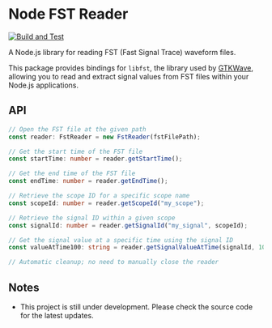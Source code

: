 # Node FST Reader

[![Build and Test](https://github.com/hankhsu1996/node-fst-reader/actions/workflows/build-and-test.yml/badge.svg?event=push)](https://github.com/hankhsu1996/node-fst-reader/actions/workflows/build-and-test.yml)

A Node.js library for reading FST (Fast Signal Trace) waveform files.

This package provides bindings for `libfst`, the library used by [GTKWave](https://github.com/gtkwave/gtkwave), allowing you to read and extract signal values from FST files within your Node.js applications.

## API

```typescript
// Open the FST file at the given path
const reader: FstReader = new FstReader(fstFilePath);

// Get the start time of the FST file
const startTime: number = reader.getStartTime();

// Get the end time of the FST file
const endTime: number = reader.getEndTime();

// Retrieve the scope ID for a specific scope name
const scopeId: number = reader.getScopeId("my_scope");

// Retrieve the signal ID within a given scope
const signalId: number = reader.getSignalId("my_signal", scopeId);

// Get the signal value at a specific time using the signal ID
const valueAtTime100: string = reader.getSignalValueAtTime(signalId, 100);

// Automatic cleanup; no need to manually close the reader
```

## Notes

- This project is still under development. Please check the source code for the latest updates.
